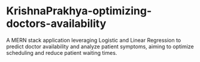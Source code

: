 # KrishnaPrakhya-optimizing-doctors-availability
A MERN stack application leveraging Logistic and Linear Regression to predict doctor availability and analyze patient symptoms, aiming to optimize scheduling and reduce patient waiting times.
